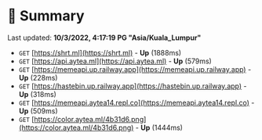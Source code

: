 # 📖 Summary
Last updated: **10/3/2022, 4:17:19 PG "Asia/Kuala_Lumpur"**

- `GET` [https://shrt.ml](https://shrt.ml) - **Up** (1888ms)
- `GET` [https://api.aytea.ml](https://api.aytea.ml) - **Up** (579ms)
- `GET` [https://memeapi.up.railway.app](https://memeapi.up.railway.app) - **Up** (228ms)
- `GET` [https://hastebin.up.railway.app](https://hastebin.up.railway.app) - **Up** (318ms)
- `GET` [https://memeapi.aytea14.repl.co](https://memeapi.aytea14.repl.co) - **Up** (509ms)
- `GET` [https://color.aytea.ml/4b31d6.png](https://color.aytea.ml/4b31d6.png) - **Up** (1444ms)

